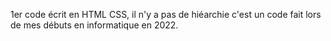1er code écrit en HTML CSS, il n'y a pas de hiéarchie c'est un code fait lors de mes débuts en informatique en 2022.
